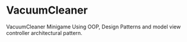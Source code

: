 # VacuumCleaner
VacuumCleaner Minigame Using OOP, Design Patterns and model view controller architectural pattern.
